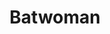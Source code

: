 ---
layout: item
raw_url: https://prdwebappstorage.blob.core.windows.net/kansaspattons/images/gallery-2009-10-31/img59103.jpg
thumb_url: https://prdwebappstorage.blob.core.windows.net/kansaspattons/images/gallery-2009-10-28/thumb_img59103.jpg
index: 5
title: Batwoman
---